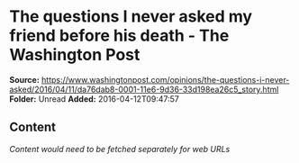 # The questions I never asked my friend before his death - The Washington Post

**Source:** https://www.washingtonpost.com/opinions/the-questions-i-never-asked/2016/04/11/da76dab8-0001-11e6-9d36-33d198ea26c5_story.html
**Folder:** Unread
**Added:** 2016-04-12T09:47:57




## Content
*Content would need to be fetched separately for web URLs*
